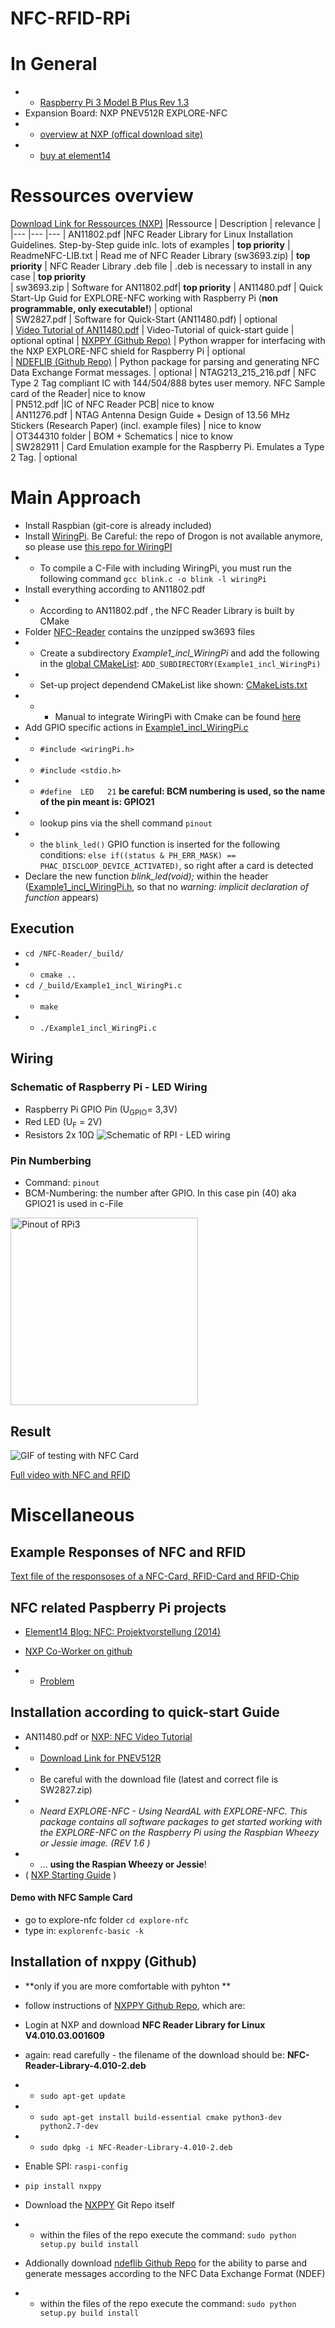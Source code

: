 # NFC-RFID-RPi

# In General 
* * [Raspberry Pi 3 Model B Plus Rev 1.3](https://www.unixtutorial.org/command-to-confirm-raspberry-pi-model)
* Expansion Board: NXP PNEV512R EXPLORE-NFC
* * [overview at NXP (offical download site)](https://www.nxp.com/products/rfid-nfc/nfc-hf/nfc-readers/explore-nfc-exclusive-from-element14:PNEV512R)
* * [buy at element14](https://www.element14.com/community/docs/DOC-71574)


# Ressources overview
[Download Link for Ressources (NXP)](https://www.nxp.com/products/rfid-nfc/nfc-hf/nfc-readers/explore-nfc-exclusive-from-element14:PNEV512R)
|Ressource              | Description 	| relevance  	|  	
|---	                        |---	|---
| AN11802.pdf  	|NFC Reader Library for Linux Installation Guidelines. Step-by-Step guide inlc. lots of examples  	| **top priority**
| ReadmeNFC-LIB.txt  	| Read me of NFC Reader Library (sw3693.zip) 	| **top priority**
| NFC Reader Library .deb file  	| .deb is necessary to install in any case | **top priority**   
| sw3693.zip  	| Software for AN11802.pdf|  **top priority** 
| AN11480.pdf  	| Quick Start-Up Guid for EXPLORE-NFC working with Raspberry Pi (**non programmable, only executable!**) 	| optional   	  	
| SW2827.pdf  	| Software for Quick-Start (AN11480.pdf)   	| optional   
| [Video Tutorial of AN11480.pdf](https://www.nxp.com/video/explore-nfc-near-field-communication-for-the-raspberry-pi-video-startup-guide:EXPLORE-NFC-RASPBERRY-PI) | Video-Tutorial of quick-start guide | optional  optinal
| [NXPPY (Github Repo)](https://github.com/svvitale/nxppy)  	| Python wrapper for interfacing with the NXP EXPLORE-NFC shield for Raspberry Pi	| optional   
| [NDEFLIB (Github Repo)](NXP-Documentation/)  	| Python package for parsing and generating NFC Data Exchange Format messages. 	|  optional
| NTAG213_215_216.pdf  	| NFC Type 2 Tag compliant IC with 144/504/888 bytes user memory. NFC Sample card of the Reader| nice to know   
| PN512.pdf  	|IC of NFC Reader PCB| nice to know   
| AN11276.pdf  	| NTAG Antenna Design Guide + Design of 13.56 MHz Stickers (Research Paper) (incl. example files) | nice to know   	  	
| OT344310 folder   	| BOM + Schematics	| nice to know   
| SW282911 | Card Emulation example for the Raspberry Pi. Emulates a Type 2 Tag. |   optional	  	


# Main Approach
* Install Raspbian (git-core is already included)
* Install [WiringPi](https://tutorials-raspberrypi.de/wiringpi-installieren-pinbelegung/). Be Careful: the repo of Drogon is not available anymore, so please use [this repo for WiringPI](https://github.com/WiringPi/WiringPi)
* * To compile a C-File with including WiringPi, you must run the following command `gcc blink.c -o blink -l wiringPi` 
* Install everything according to AN11802.pdf
* * According to AN11802.pdf , the NFC Reader Library is built by CMake
* Folder [NFC-Reader](NFC-Reader/) contains the unzipped sw3693 files
* * Create a subdirectory *Example1_incl_WiringPi* and add the following in the [global CMakeList](NFC-Reader/CMakeLists.txt):   `ADD_SUBDIRECTORY(Example1_incl_WiringPi)`
* * Set-up project dependend CMakeList like shown: [CMakeLists.txt](NFC-Reader/Example1_incl_WiringPi/CMakeLists.txt)
* * * Manual to integrate WiringPi with Cmake can be found [here](https://stackoverflow.com/questions/30424236/add-wiringpi-lib-to-cmake-on-raspberrypi/33357636#33357636)
* Add GPIO specific actions in [Example1_incl_WiringPi.c](NFC-Reader/Example1_incl_WiringPi/Example1_incl_WiringPi.c) 
* * `#include <wiringPi.h>`
* * `#include <stdio.h>`
* * `#define  LED   21` **be careful: BCM numbering is used, so the name of the pin meant is: GPIO21**
* * lookup pins via the shell command `pinout` 
* * the `blink_led()` GPIO function is inserted for the following conditions: `else if((status & PH_ERR_MASK) == PHAC_DISCLOOP_DEVICE_ACTIVATED)`, so right after a card is detected
* Declare the new function *blink_led(void);* within the header ([Example1_incl_WiringPi.h](NFC-Reader/Example1_incl_WiringPi/intfs/Example1_incl_WiringPi.h), so that no *warning: implicit declaration of function* appears) 

## Execution 
* `cd /NFC-Reader/_build/`
* * `cmake ..`
* `cd /_build/Example1_incl_WiringPi.c`
* * `make`
* * `./Example1_incl_WiringPi.c`

## Wiring 
### Schematic of Raspberry Pi - LED Wiring 
* Raspberry Pi GPIO Pin (U<sub>GPIO</sub>= 3,3V)
* Red LED (U<sub>F</sub> = 2V)
* Resistors 2x 10Ω
![Schematic of RPI - LED wiring](misc_media/rpi-bling-led-wiring.png)

### Pin Numberbing
* Command: `pinout`
* BCM-Numbering: the number after GPIO<BCM-Number>. In this case pin (40) aka GPIO21 is used in c-File
<img src="misc_media/rpi3-pinout.png" alt="Pinout of RPi3" width="300"/>

## Result


![GIF of testing with NFC Card](misc_media/nfc-led-blink.gif)

[Full video with NFC and RFID](misc_media/nfc-led-blink.mov)


# Miscellaneous 

## Example Responses of NFC and RFID
[Text file of the responsoses of a NFC-Card, RFID-Card and RFID-Chip](misc_media/responses-nfc-rfid.txt)

## NFC related Paspberry Pi projects 
* [Element14 Blog: NFC: Projektvorstellung (2014)](https://www.element14.com/community/community/raspberry-pi/raspberry-pi-bplus/blog/2014/09/08/pi-passport-projektvorstellung)

* [NXP Co-Worker on github](https://github.com/michaelneurohr)
* * [Problem](https://github.com/svvitale/nxppy/issues/24)


## Installation according to quick-start Guide
* AN11480.pdf or [NXP: NFC Video Tutorial](https://www.youtube.com/watch?v=kbt4LFZptPk)
* * [Download Link for PNEV512R](https://www.nxp.com/products/rfid-nfc/nfc-hf/nfc-readers/explore-nfc-exclusive-from-element14:PNEV512R)
* * Be careful with the download file (latest and correct file is SW2827.zip) 
* * *Neard EXPLORE-NFC - Using NeardAL with EXPLORE-NFC. This package contains all software packages to get started working with the EXPLORE-NFC on the Raspberry Pi using the Raspbian Wheezy or Jessie image. (REV 1.6 )* 
* *  ... **using the Raspian Wheezy or Jessie**!
* ( [NXP Starting Guide](https://www.nxp.com/video/explore-nfc-near-field-communication-for-the-raspberry-pi-video-startup-guide:EXPLORE-NFC-RASPBERRY-PI) )


#### Demo with NFC Sample Card
* go to explore-nfc folder `cd explore-nfc`
* type in: `explorenfc-basic -k`



## Installation of nxppy (Github)
* **only if you are more comfortable with pyhton **
* follow instructions of [NXPPY Github Repo](https://github.com/svvitale/nxppy), which are:
* Login at NXP and download **NFC Reader Library for Linux V4.010.03.001609**
* again: read carefully - the filename of the download should be: **NFC-Reader-Library-4.010-2.deb**

* * `sudo apt-get update`
* * `sudo apt-get install build-essential cmake python3-dev python2.7-dev`
* * `sudo dpkg -i NFC-Reader-Library-4.010-2.deb`
* Enable SPI: `raspi-config`
* `pip install nxppy`
* Download the [NXPPY](https://github.com/svvitale/nxppy) Git Repo itself
* * within the files of the repo execute the command: `sudo python setup.py build install`


* Addionally download [ndeflib Github Repo](https://github.com/nfcpy/ndeflib) for the ability to parse and generate messages according to the NFC Data Exchange Format (NDEF)
* * within the files of the repo execute the command: `sudo python setup.py build install`

